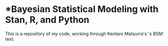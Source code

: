 # *Bayesian Statistical Modeling with Stan, R, and Python


This is a repository of my code, working through Kentaro Matsurra's 's *BSM* text.
